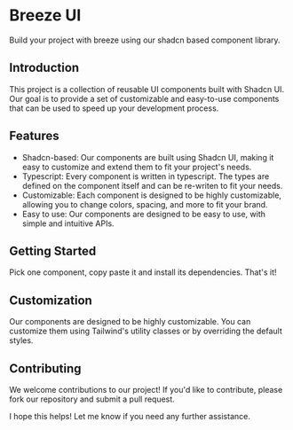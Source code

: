 # Breeze UI

Build your project with breeze using our shadcn based component library.

## Introduction

This project is a collection of reusable UI components built with Shadcn UI. Our goal is to provide a set of customizable and easy-to-use components that can be used to speed up your development process.

## Features

- Shadcn-based: Our components are built using Shadcn UI, making it easy to customize and extend them to fit your project's needs.
- Typescript: Every component is written in typescript. The types are defined on the component itself and can be re-writen to fit your needs.
- Customizable: Each component is designed to be highly customizable, allowing you to change colors, spacing, and more to fit your brand.
- Easy to use: Our components are designed to be easy to use, with simple and intuitive APIs.

## Getting Started

Pick one component, copy paste it and install its dependencies. That's it!

## Customization

Our components are designed to be highly customizable. You can customize them using Tailwind's utility classes or by overriding the default styles.

## Contributing

We welcome contributions to our project! If you'd like to contribute, please fork our repository and submit a pull request.

I hope this helps! Let me know if you need any further assistance.
